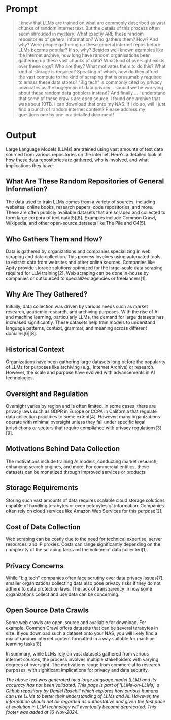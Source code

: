 # Prompt

> I know that LLMs are trained on what are commonly described as vast chunks of random internet text. But the details of this process often seem shrouded in mystery. What exactly ARE these random repositories of general information? Who gathers them? How? And why? Were people gathering up these general internet repos before LLMs became popular? If so, why? Besides well known examples like the internet archive, how long have random organisations been gathering up these vast chunks of data? What kind of oversight exists over these orgs? Who are they? What motivates them to do this? What kind of storage is required? Speaking of which, how do they afford the vast compute to the kind of scraping that is presumably required to amass these data stores? "Big tech" is commonly cited by privacy advocates as the bogeyman of data privacy .. should we be worrying about these random data gobblers instead? And finally ... I understand that some of these crawls are open source. I found one archive that was about 10TB. I can download that onto my NAS. If I do so, will I just find a bunch of random internet content? Please address my questions one by one in a detailed document!

# Output

Large Language Models (LLMs) are trained using vast amounts of text data sourced from various repositories on the internet. Here's a detailed look at how these data repositories are gathered, who is involved, and what implications they have:

## What Are These Random Repositories of General Information?

The data used to train LLMs comes from a variety of sources, including websites, online books, research papers, code repositories, and more. These are often publicly available datasets that are scraped and collected to form large corpora of text data\[5]\[8]. Examples include Common Crawl, Wikipedia, and other open-source datasets like The Pile and C4\[5].

## Who Gathers Them and How?

Data is gathered by organizations and companies specializing in web scraping and data collection. This process involves using automated tools to extract data from websites and other online sources. Companies like Apify provide storage solutions optimized for the large-scale data scraping required for LLM training\[2]. Web scraping can be done in-house by companies or outsourced to specialized agencies or freelancers\[1].

## Why Are They Gathered?

Initially, data collection was driven by various needs such as market research, academic research, and archiving purposes. With the rise of AI and machine learning, particularly LLMs, the demand for large datasets has increased significantly. These datasets help train models to understand language patterns, context, grammar, and meaning across different domains\[6]\[8].

## Historical Context

Organizations have been gathering large datasets long before the popularity of LLMs for purposes like archiving (e.g., Internet Archive) or research. However, the scale and purpose have evolved with advancements in AI technologies.

## Oversight and Regulation

Oversight varies by region and is often limited. In some cases, there are privacy laws such as GDPR in Europe or CCPA in California that regulate data collection practices to some extent\[4]. However, many organizations operate with minimal oversight unless they fall under specific legal jurisdictions or sectors that require compliance with privacy regulations\[3]\[9].

## Motivations Behind Data Collection

The motivations include training AI models, conducting market research, enhancing search engines, and more. For commercial entities, these datasets can be monetized through improved services or products.

## Storage Requirements

Storing such vast amounts of data requires scalable cloud storage solutions capable of handling terabytes or even petabytes of information. Companies often rely on cloud services like Amazon Web Services for this purpose\[2].

## Cost of Data Collection

Web scraping can be costly due to the need for technical expertise, server resources, and IP proxies. Costs can range significantly depending on the complexity of the scraping task and the volume of data collected\[1].

## Privacy Concerns

While "big tech" companies often face scrutiny over data privacy issues\[7], smaller organizations collecting data also pose privacy risks if they do not adhere to data protection laws. The lack of transparency in how some organizations collect and use data can be concerning.

## Open Source Data Crawls

Some web crawls are open-source and available for download. For example, Common Crawl offers datasets that can be several terabytes in size. If you download such a dataset onto your NAS, you will likely find a mix of random internet content formatted in a way suitable for machine learning tasks\[8].

In summary, while LLMs rely on vast datasets gathered from various internet sources, the process involves multiple stakeholders with varying degrees of oversight. The motivations range from commercial to research purposes, with significant implications for privacy and data security.

*The above text was generated by a large language model (LLM) and its accuracy has not been validated. This page is part of 'LLMs-on-LLMs,' a Github repository by Daniel Rosehill which explores how curious humans can use LLMs to better their understanding of LLMs and AI. However, the information should not be regarded as authoritative and given the fast pace of evolution in LLM technology will eventually become deprecated. This footer was added at 16-Nov-2024.*


